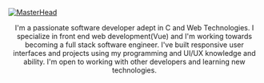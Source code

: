 [![MasterHead](https://aphebail.sirv.com/banner%20(2).png)](https://github.com/Ochoja)

<p align="center">
I'm a passionate software developer adept in C and Web Technologies. I specialize in front end web development(Vue) and I'm working towards becoming a full stack software engineer. I've built responsive user interfaces and projects using my programming and UI/UX knowledge and ability. I'm open to working with other developers and learning new technologies.
</p>

<p align="center>
[![Top Langs](https://github-readme-stats.vercel.app/api/top-langs/?username=Ochoja&theme=gruvbox_light)](https://github.com/anuraghazra/github-readme-stats)
</p>
<!---
Ochoja/Ochoja is a ✨ special ✨ repository because its `README.md` (this file) appears on your GitHub profile.
You can click the Preview link to take a look at your changes.
--->
